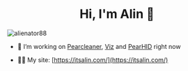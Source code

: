 <h1 align="center">Hi, I'm Alin 👋</h1>

<p align="left"> <img src="https://komarev.com/ghpvc/?username=alienator88&label=Profile%20views&color=0e75b6&style=flat" alt="alienator88" /> </p>

- 🔭 I’m working on [Pearcleaner](https://github.com/alienator88/Pearcleaner), [Viz](https://github.com/alienator88/Viz) and [PearHID](https://github.com/alienator88/PearHID) right now

- 👨‍💻 My site: [https://itsalin.com/](https://itsalin.com/)
